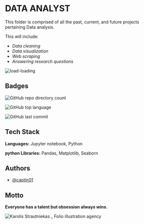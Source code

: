 
# DATA ANALYST

This folder is comprised of all the past, current, and future  projects pertaining  Data analysis. 

This will include:
- *Data cleaning*
- *Data visualization*
- *Web scraping*
- *Answering research questions*




![load-loading](https://github.com/captin01/Projects/assets/114471010/9a6de977-e3a2-45bc-a4ae-0374a8478e57)





## Badges



![GitHub repo directory count](https://img.shields.io/github/directory-file-count/captin01/Projects?color=%23838996&label=Work)

![GitHub top language](https://img.shields.io/github/languages/top/captin01/Projects?color=838996)

![GitHub last commit](https://img.shields.io/github/last-commit/captin01/Projects?color=%23838996&label=Last%20seen)




## Tech Stack

**Languages:** Jupyter notebook, Python

**python Libraries:** Pandas, Matplotlib, Seaborn


## Authors

- [@captin01](https://github.com/captin01)


## Motto

**Everyone has a talent but obsession always wins.**


![Karolis Strautniekas _ Folio illustration agency](https://github.com/captin01/Projects/assets/114471010/a7f477fb-b3c4-43bf-a28e-3a7ca01a6af9)

